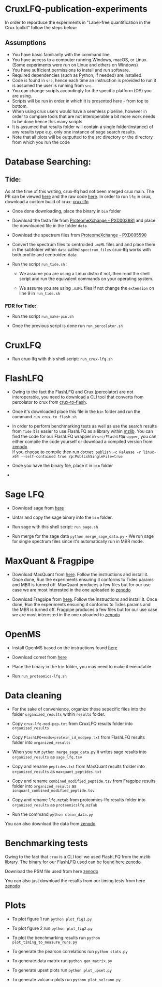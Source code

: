 # CruxLFQ-publication-experiments

In order to reporduce the experiments in "Label-free quantification in the Crux toolkit" follow the steps below:

## Assumptions

- You have basic familiarity with the command line.
- You have access to a computer running Windows, macOS, or Linux. (Some experiments were run on Linux and others on Windows)
- You have sufficient permissions to install and run software.
- Required dependencies (such as Python, if needed) are installed.
- Code is found in `src`, hence each time an instruction is provided to run it is assumed the user is running from `src`.
- You can change scripts accordingly for the specific platform (OS) you are using.
- Scripts will be run in order in which it is presented here - from top to bottom.
- When using crux users would have a seemless pipeline, however in order to compare tools that are not interoperable a bit more work needs to be done hence this many scripts.
- It is assumed that results folder will contain a single folder(instance) of any results type e.g. only one instance of sage search results.
- Note that all plots will be outputted to the src directory or the directory from which you run the code

# Database Searching:

## Tide:

As at the time of this writing, crux-lfq had not been merged crux main.
The PR can be viewed [here](https://github.com/crux-toolkit/crux-toolkit/pull/717) and the raw code [here](https://github.com/acquayefrank/crux-toolkit/tree/feat/LFQ). In order to run `lfq` in crux, download a custom build of crux: [crux-lfq]()

- Once done downloading, place the binary in `bin` folder

- Download the fasta file from [ProteomeXchange - PXD003881](https://ftp.pride.ebi.ac.uk/pride/data/archive/2018/05/PXD003881/Human_ecoli_trypsin_1501v_uniprot_sprot.fasta) and place the downloaded file in the folder `data`

- Download the spectrum files from [ProteomeXchange - PXD005590](https://www.ebi.ac.uk/pride/archive/projects/PXD005590)

- Convert the spectrum files to centroided `.mzML` files and and place them in the subfolder within `data` called `spectrum_files` crux-lfq works with both profile and centroided data.

- Run the script `run_tide.sh` :

  - We assume you are using a Linux distro if not, then read the shell script and run the equivalent commands on your operating system.

  - We assume you are using `.mzML` files if not change the `extension` on line 9 in `run_tide.sh`

### FDR for Tide:

- Run the script `run_make-pin.sh`

- Once the previous script is done run `run_percolator.sh`

# CruxLFQ

- Run crux-lfq with this shell script: `run_crux-lfq.sh`

# FlashLFQ

- Owing to the fact the FlashLFQ and Crux (percolator) are not interoperable, you need to download a CLI tool that converts from percolator to crux from [crux-to-flash]().

- Once it's downloaded place this file in the `bin` folder and run the command `run_crux_to_flash.sh`

- In order to perform benchmarking tests as well as use the search results from `Tide` it is easier to use FlashLFQ as a library within [mzlib](https://www.nuget.org/packages/mzLib/). You can find the code for our FlashLFQ wrapper in `src/FlashLFQWrapper`, you can either compile the code yourself or download a compiled version from [zenodo](). \
  If you choose to compile then run `dotnet publish -c Release -r linux-x64 --self-contained true /p:PublishSingleFile=true`

- Once you have the binary file, place it in `bin` folder

-

# Sage LFQ

- Download sage from [here](https://github.com/lazear/sage/releases/tag/v0.14.7)

- Untar and copy the sage binary into the `bin` folder.

- Run sage with this shell script: `run_sage.sh`

- Run merge for the sage data `python merge_sage_data.py` - We run sage for single spectrum files since it's automatically run in MBR mode.

# MaxQuant & Fragpipe

- Download MaxQuant from [here](https://maxquant.org/). Follow the instructions and install it. Once done, Run the experiments ensuring it conforms to Tides params and MBR is turned off.
  MaxQuant produces a few files but for our use case we are most interested in the one uploaded to [zenodo]()

- Download Fragpipe from [here](https://github.com/Nesvilab/FragPipe/releases). Follow the instructions and install it. Once done, Run the experiments ensuring it conforms to Tides params and the MBR is turned off. Fragpipe produces a few files but for our use case we are most interested in the one uploaded to [zenodo]()

# OpenMS

- Install OpenMS based on the instructions found [here](https://openms.readthedocs.io/en/latest/about/installation/installation-on-gnu-linux.html)

- Download comet from [here](https://github.com/UWPR/Comet/releases/tag/v2025.02.0)

- Place the binary in the `bin` folder, you may need to make it executable

- Run `run_proteomics-lfq.sh`

# Data cleaning

- For the sake of convenience, organize these sepecific files into the folder `organized_results` within `results` folder.

- Copy `crux-lfq-mod-pep.txt` from CruxLFQ results folder into `organized_results`

- Copy `FlashLFQ+mods+protein_id_modpep.txt` from FlashLFQ results folder into `organized_results`

- When you run `python merge_sage_data.py` it writes sage results into `organized_results` as `sage_lfq.tsv`

- Copy and rename `peptides.txt` from MaxQuant results frolder into `organized_results` as `maxquant_peptides.txt`

- Copy and rename `combined_modified_peptide.tsv` from Fragpipe results folder into `organized_results` as `ionquant_combined_modified_peptide.tsv`

- Copy and rename `lfq.mztab` from proteomics-lfq results folder into `organized_results` as `proteomicslfq.mzTab`

- Run the command `python clean_data.py`

You can also download the data from [zenodo]()

# Benchmarking tests

Owing to the fact that `crux` is a CLI tool we used FlashLFQ from the mzlib library. The binary for our FlashLFQ used can be found here [zenodo]()

Download the PSM file used from here [zenodo]()

You can also just download the results from our timing tests from here [zenodo]()

# Plots

- To plot figure 1 run `python plot_fig1.py`

- To plot figure 2 run `python plot_fig2.py`

- To plot the benchmarking results run `python plot_timing_to_measure_runs.py`

- To generate the pearson correlations run `python stats.py`

- To generate data matrix run `python gen_matrix.py`

- To generate upset plots run `python plot_upset.py`

- To generate volcano plots run `python plot_volcano.py`
